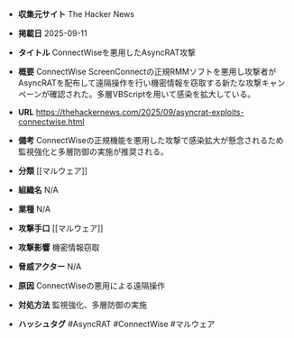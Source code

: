 - **収集元サイト**
The Hacker News

- **掲載日**
2025-09-11

- **タイトル**
ConnectWiseを悪用したAsyncRAT攻撃

- **概要**
ConnectWise ScreenConnectの正規RMMソフトを悪用し攻撃者がAsyncRATを配布して遠隔操作を行い機密情報を窃取する新たな攻撃キャンペーンが確認された。多層VBScriptを用いて感染を拡大している。

- **URL**
https://thehackernews.com/2025/09/asyncrat-exploits-connectwise.html

- **備考**
ConnectWiseの正規機能を悪用した攻撃で感染拡大が懸念されるため監視強化と多層防御の実施が推奨される。

- **分類**
[[マルウェア]]

- **組織名**
N/A

- **業種**
N/A

- **攻撃手口**
[[マルウェア]]

- **攻撃影響**
機密情報窃取

- **脅威アクター**
N/A

- **原因**
ConnectWiseの悪用による遠隔操作

- **対処方法**
監視強化、多層防御の実施

- **ハッシュタグ**
#AsyncRAT #ConnectWise #マルウェア
